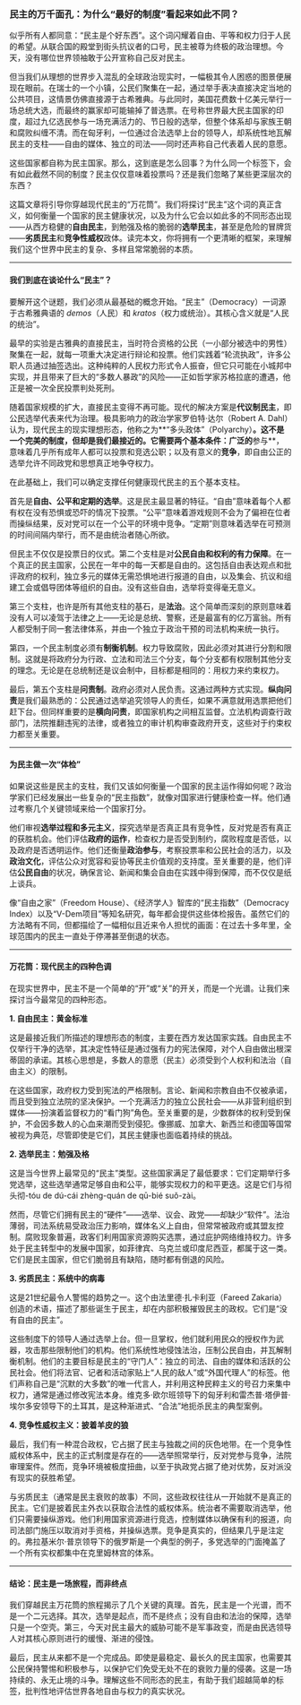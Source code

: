 ### 民主的万千面孔：为什么“最好的制度”看起来如此不同？

似乎所有人都同意：“民主是个好东西”。这个词闪耀着自由、平等和权力归于人民的希望。从联合国的殿堂到街头抗议者的口号，民主被尊为终极的政治理想。今天，没有哪位世界领袖敢于公开宣称自己反对民主。

但当我们从理想的世界步入混乱的全球政治现实时，一幅极其令人困惑的图景便展现在眼前。在瑞士的一个小镇，公民们聚集在一起，通过举手表决直接决定当地的公共项目，这情景仿佛直接源于古希雅典。与此同时，美国花费数十亿美元举行一场总统大选，而最终的赢家却可能输掉了普选票。在号称世界最大民主国家的印度，超过九亿选民参与一场充满活力的、节日般的选举，但整个体系却与家族王朝和腐败纠缠不清。而在匈牙利，一位通过合法选举上台的领导人，却系统性地瓦解民主的支柱——自由的媒体、独立的司法——同时还声称自己代表着人民的意愿。

这些国家都自称为民主国家。那么，这到底是怎么回事？为什么同一个标签下，会有如此截然不同的制度？民主仅仅意味着投票吗？还是我们忽略了某些更深层次的东西？

这篇文章将引导你穿越现代民主的“万花筒”。我们将探讨“民主”这个词的真正含义，如何衡量一个国家的民主健康状况，以及为什么它会以如此多的不同形态出现——从西方稳健的**自由民主**，到勉强及格的脆弱的**选举民主**，甚至是危险的冒牌货——**劣质民主**和**竞争性威权**政体。读完本文，你将拥有一个更清晰的框架，来理解我们这个世界中民主的复杂、多样且常常脆弱的本质。

---

#### 我们到底在谈论什么“民主”？

要解开这个谜题，我们必须从最基础的概念开始。“民主”（Democracy）一词源于古希雅典语的 *demos*（人民）和 *kratos*（权力或统治）。其核心含义就是“人民的统治”。

最早的实验是古雅典的直接民主，当时符合资格的公民（一小部分被选中的男性）聚集在一起，就每一项重大决定进行辩论和投票。他们实践着“轮流执政”，许多公职人员通过抽签选出。这种纯粹的人民权力形式令人振奋，但它只可能在小城邦中实现，并且带来了巨大的“多数人暴政”的风险——正如哲学家苏格拉底的遭遇，他正是被一次全民投票判处死刑。

随着国家规模的扩大，直接民主变得不再可能。现代的解决方案是**代议制民主**，即公民选举代表来代为治理。极具影响力的政治学家罗伯特·达尔（Robert A. Dahl）认为，现代民主的现实理想形态，他称之为**“多头政体”（Polyarchy）**。这不是一个完美的制度，但却是我们最接近的。它需要两个基本条件：广泛的**参与**，意味着几乎所有成年人都可以投票和竞选公职；以及有意义的**竞争**，即自由公正的选举允许不同政党和思想真正地争夺权力。

在此基础上，我们可以确定支撑任何健康现代民主的五个基本支柱。

首先是**自由、公平和定期的选举**。这是民主最显著的特征。“自由”意味着每个人都有权在没有恐惧或恐吓的情况下投票。“公平”意味着游戏规则不会为了偏袒在位者而操纵结果，反对党可以在一个公平的环境中竞争。“定期”则意味着选举在可预测的时间间隔内举行，而不是由统治者随心所欲。

但民主不仅仅是投票日的仪式。第二个支柱是对**公民自由和权利的有力保障**。在一个真正的民主国家，公民在一年中的每一天都是自由的。这包括自由表达观点和批评政府的权利，独立多元的媒体无需恐惧地进行报道的自由，以及集会、抗议和组建工会或倡导团体等组织的自由。没有这些自由，选举将变得毫无意义。

第三个支柱，也许是所有其他支柱的基石，是**法治**。这个简单而深刻的原则意味着没有人可以凌驾于法律之上——无论是总统、警察，还是最富有的亿万富翁。所有人都受制于同一套法律体系，并由一个独立于政治干预的司法机构来统一执行。

第四，一个民主制度必须有**制衡机制**。权力导致腐败，因此必须对其进行分割和限制。这就是将政府分为行政、立法和司法三个分支，每个分支都有权限制其他分支的理念。无论是在总统制还是议会制中，目标都是相同的：用权力来约束权力。

最后，第五个支柱是**问责制**。政府必须对人民负责。这通过两种方式实现。**纵向问责**是我们最熟悉的：公民通过选举追究领导人的责任，如果不满意就用选票把他们赶下台。但同样重要的是**横向问责**，即国家机构之间相互监督。立法机构调查行政部门，法院推翻违宪的法律，或者独立的审计机构审查政府开支，这些对于约束权力都至关重要。

---

#### 为民主做一次“体检”

如果说这些是民主的支柱，我们又该如何衡量一个国家的民主运作得如何呢？政治学家们已经发展出一些复杂的“民主指数”，就像对国家进行健康检查一样。他们通过考察几个关键领域来给一个国家打分。

他们审视**选举过程和多元主义**，探究选举是否真正具有竞争性，反对党是否有真正的获胜机会。他们评估**政府的运作**，检查权力是否受到制约，腐败程度是否低，以及政府是否透明运作。他们还衡量**政治参与**，考察投票率和公民社会的活力，以及**政治文化**，评估公众对宽容和妥协等民主价值观的支持度。至关重要的是，他们评估**公民自由**的状况，确保言论、新闻和集会自由在实践中得到保障，而不仅仅是纸上谈兵。

像“自由之家”（Freedom House）、《经济学人》智库的“民主指数”（Democracy Index）以及“V-Dem项目”等知名研究，每年都会提供这些体检报告。虽然它们的方法略有不同，但都描绘了一幅相似且近来令人担忧的画面：在过去十多年里，全球范围内的民主一直处于停滞甚至倒退的状态。

---

#### 万花筒：现代民主的四种色调

在现实世界中，民主不是一个简单的“开”或“关”的开关，而是一个光谱。让我们来探讨当今最常见的四种形态。

**1. 自由民主：黄金标准**

这是最接近我们所描述的理想形态的制度，主要在西方发达国家实践。自由民主不仅举行干净的选举，其决定性特征是通过强有力的宪法保障，对个人自由做出根深蒂固的承诺。其核心思想是，多数人的意愿（民主）必须受到个人权利和法治（自由主义）的限制。

在这些国家，政府权力受到宪法的严格限制。言论、新闻和宗教自由不仅被承诺，而且受到独立法院的坚决保护。一个充满活力的独立公民社会——从非营利组织到媒体——扮演着监督权力的“看门狗”角色。至关重要的是，少数群体的权利受到保护，不会因多数人的心血来潮而受到侵犯。像挪威、加拿大、新西兰和德国等国常被视为典范，尽管即使是它们，其民主健康也面临着持续的挑战。

**2. 选举民主：勉强及格**

这是当今世界上最常见的“民主”类型。这些国家满足了最低要求：它们定期举行多党选举，这些选举通常足够自由和公平，能够实现权力的和平更迭。这是它们与彻头彻-tóu de dú-cái zhèng-quán de qū-bié suǒ-zài。

然而，尽管它们拥有民主的“硬件”——选举、议会、政党——却缺少“软件”。法治薄弱，司法系统易受政治压力影响，媒体名义上自由，但常常被政府或其盟友控制。腐败现象普遍，政客们利用国家资源购买选票，通过庇护网络维持权力。许多处于民主转型中的发展中国家，如菲律宾、乌克兰或印度尼西亚，都属于这一类。它们是民主国家，但它们脆弱且有缺陷，随时都有倒退的风险。

**3. 劣质民主：系统中的病毒**

这是21世纪最令人警惕的趋势之一。这个由法里德·扎卡利亚（Fareed Zakaria）创造的术语，描述了那些诞生于民主，却在内部积极摧毁民主的政权。它们是“没有自由的民主”。

这些制度下的领导人通过选举上台。但一旦掌权，他们就利用民众的授权作为武器，攻击那些限制他们的机构。他们系统性地侵蚀法治，压制公民自由，并瓦解制衡机制。他们的主要目标是民主的“守门人”：独立的司法、自由的媒体和活跃的公民社会。他们将法官、记者和活动家贴上“人民的敌人”或“外国代理人”的标签。他们声称自己是“沉默的大多数”的唯一代言人，并利用这种民粹主义的号召力来集中权力，通常是通过修改宪法本身。维克多·欧尔班领导下的匈牙利和雷杰普·塔伊普·埃尔多安领导下的土耳其，是这种渐进式、“合法”地扼杀民主的典型案例。

**4. 竞争性威权主义：披着羊皮的狼**

最后，我们有一种混合政权，它占据了民主与独裁之间的灰色地带。在一个竞争性威权体系中，民主的正式制度是存在的——选举照常举行，反对党参与竞争，法院审理案件。然而，竞争环境被极度扭曲，以至于执政党占据了绝对优势，反对派没有现实的获胜希望。

与劣质民主（通常是民主衰败的故事）不同，这些政权往往从一开始就不是真正的民主。它们是披着民主外衣以获取合法性的威权体系。统治者不需要取消选举，他们只需要操纵游戏。他们利用国家资源进行竞选，控制媒体以确保有利的报道，向司法部门施压以取消对手资格，并操纵选票。竞争是真实的，但结果几乎是注定的。弗拉基米尔·普京领导下的俄罗斯是一个典型的例子，多党选举的门面掩盖了一个所有实权都集中在克里姆林宫的体系。

---

#### 结论：民主是一场旅程，而非终点

我们穿越民主万花筒的旅程揭示了几个关键的真理。首先，民主是一个光谱，而不是一个二元选择。其次，选举是起点，而不是终点；没有自由和法治的保障，选举只是一个空壳。第三，今天对民主最大的威胁可能不是军事政变，而是由民选领导人对其核心原则进行的缓慢、渐进的侵蚀。

最后，民主从来都不是一个完成品。即使是最稳定、最长久的民主国家，也需要其公民保持警惕和积极参与，以保护它们免受无处不在的衰败力量的侵袭。这是一场持续的、永无止境的斗争。理解这些不同形态的民主，有助于我们超越简单的标签，批判性地评估世界各地自由与权力的真实状况。
